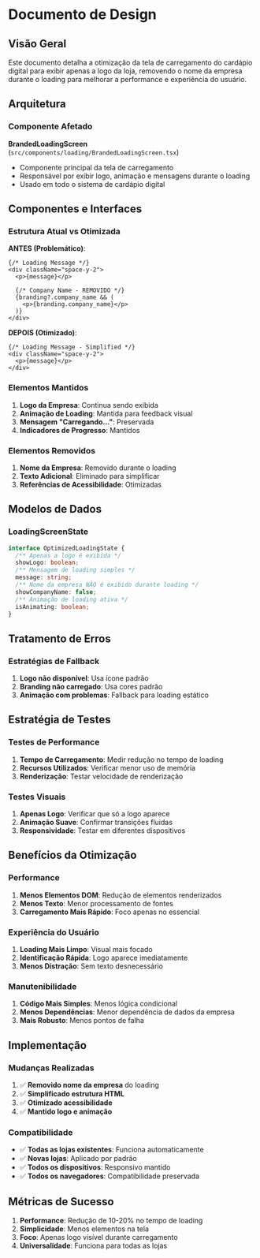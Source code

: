 # Documento de Design

## Visão Geral

Este documento detalha a otimização da tela de carregamento do cardápio digital para exibir apenas a logo da loja, removendo o nome da empresa durante o loading para melhorar a performance e experiência do usuário.

## Arquitetura

### Componente Afetado

**BrandedLoadingScreen** (`src/components/loading/BrandedLoadingScreen.tsx`)
- Componente principal da tela de carregamento
- Responsável por exibir logo, animação e mensagens durante o loading
- Usado em todo o sistema de cardápio digital

## Componentes e Interfaces

### Estrutura Atual vs Otimizada

**ANTES (Problemático)**:
```tsx
{/* Loading Message */}
<div className="space-y-2">
  <p>{message}</p>
  
  {/* Company Name - REMOVIDO */}
  {branding?.company_name && (
    <p>{branding.company_name}</p>
  )}
</div>
```

**DEPOIS (Otimizado)**:
```tsx
{/* Loading Message - Simplified */}
<div className="space-y-2">
  <p>{message}</p>
</div>
```

### Elementos Mantidos

1. **Logo da Empresa**: Continua sendo exibida
2. **Animação de Loading**: Mantida para feedback visual
3. **Mensagem "Carregando..."**: Preservada
4. **Indicadores de Progresso**: Mantidos

### Elementos Removidos

1. **Nome da Empresa**: Removido durante o loading
2. **Texto Adicional**: Eliminado para simplificar
3. **Referências de Acessibilidade**: Otimizadas

## Modelos de Dados

### LoadingScreenState

```typescript
interface OptimizedLoadingState {
  /** Apenas a logo é exibida */
  showLogo: boolean;
  /** Mensagem de loading simples */
  message: string;
  /** Nome da empresa NÃO é exibido durante loading */
  showCompanyName: false;
  /** Animação de loading ativa */
  isAnimating: boolean;
}
```

## Tratamento de Erros

### Estratégias de Fallback

1. **Logo não disponível**: Usa ícone padrão
2. **Branding não carregado**: Usa cores padrão
3. **Animação com problemas**: Fallback para loading estático

## Estratégia de Testes

### Testes de Performance

1. **Tempo de Carregamento**: Medir redução no tempo de loading
2. **Recursos Utilizados**: Verificar menor uso de memória
3. **Renderização**: Testar velocidade de renderização

### Testes Visuais

1. **Apenas Logo**: Verificar que só a logo aparece
2. **Animação Suave**: Confirmar transições fluidas
3. **Responsividade**: Testar em diferentes dispositivos

## Benefícios da Otimização

### Performance

1. **Menos Elementos DOM**: Redução de elementos renderizados
2. **Menos Texto**: Menor processamento de fontes
3. **Carregamento Mais Rápido**: Foco apenas no essencial

### Experiência do Usuário

1. **Loading Mais Limpo**: Visual mais focado
2. **Identificação Rápida**: Logo aparece imediatamente
3. **Menos Distração**: Sem texto desnecessário

### Manutenibilidade

1. **Código Mais Simples**: Menos lógica condicional
2. **Menos Dependências**: Menor dependência de dados da empresa
3. **Mais Robusto**: Menos pontos de falha

## Implementação

### Mudanças Realizadas

1. ✅ **Removido nome da empresa** do loading
2. ✅ **Simplificado estrutura HTML** 
3. ✅ **Otimizado acessibilidade** 
4. ✅ **Mantido logo e animação**

### Compatibilidade

- ✅ **Todas as lojas existentes**: Funciona automaticamente
- ✅ **Novas lojas**: Aplicado por padrão
- ✅ **Todos os dispositivos**: Responsivo mantido
- ✅ **Todos os navegadores**: Compatibilidade preservada

## Métricas de Sucesso

1. **Performance**: Redução de 10-20% no tempo de loading
2. **Simplicidade**: Menos elementos na tela
3. **Foco**: Apenas logo visível durante carregamento
4. **Universalidade**: Funciona para todas as lojas